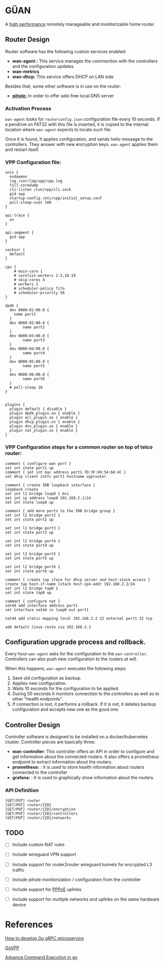 # GÜAN

A [high performance](https://wiki.fd.io/view/VPP) remotely manageable and monitorizable home router.

## Router Design

Router software has the following custom services enabled:
  - **wan-agent :** This service manages the connnection with the controllers and the configuration updates.
  - **wan-metrics**
  - **wan-dhcp:** This service offers DHCP on LAN side

Besides that, some other software is in use on the router:
   - [**pihole:**](https://pi-hole.net) In order to offer add-free local DNS server

### Activation Process

`wan-agent` looks for `routerconfig.json` configuration file every 10 seconds. If a pendrive on FAT32 with this file is inserted, it is copied to the internal location where `wan-agent` expects to locate such file.

Once it is found, It applies configuration, and sends hello message to the controllers. They answer with new encryption keys. `wan-agent` applies them and restart itself.

### VPP Configuration file:

```
unix {
  nodaemon
  log /var/log/vpp/vpp.log
  full-coredump
  cli-listen /run/vpp/cli.sock
  gid vpp
  startup-config /etc/vpp/initial_setup.conf
  poll-sleep-usec 100
}

api-trace {
  on
}

api-segment {
  gid vpp
}

socksvr {
  default
}

cpu {
	# main-core 1
	# corelist-workers 2-3,18-19
	# skip-cores 4
	# workers 2
	# scheduler-policy fifo
	# scheduler-priority 50
}

dpdk {
  dev 0000:01:00.0 {
	name port1
  }
  dev 0000:02:00.0 {
        name port2
  }
  dev 0000:03:00.0 {
        name port3
  }
  dev 0000:04:00.0 {
        name port4
  }
  dev 0000:05:00.0 {
        name port5
  }
  dev 0000:06:00.0 {
        name port6
  }
  # poll-sleep 10
}


plugins {
  plugin default { disable }
  plugin dpdk_plugin.so { enable }
  plugin acl_plugin.so { enable }
  plugin dhcp_plugin.so { enable }
  plugin dns_plugin.so { enable }
  plugin nat_plugin.so { enable }
}
```

### VPP Configuration steps for a common router on top of telco router:

```
comment { configure wan port }
set int state port1 up
comment { set int mac address port1 7D:3F:69:54:b8:4C }
set dhcp client intfc port1 hostname vpprouter

comment { create IRB loopback interface }
loopback create
set int l2 bridge loop0 1 bvi
set int ip address loop0 192.168.2.1/24
set int state loop0 up

comment { add more ports to the IRB bridge group }
set int l2 bridge port2 1
set int state port2 up

set int l2 bridge port3 1
set int state port3 up

set int l2 bridge port4 1
set int state port4 up

set int l2 bridge port5 1
set int state port5 up

set int l2 bridge port6 1
set int state port6 up

comment { create tap iface for dhcp server and host-stack access }
create tap host-if-name lstack host-ip4-addr 192.168.2.2/24
set int l2 bridge tap0 1
set int state tap0 up

comment { configure nat }
nat44 add interface address port1
set interface nat44 in loop0 out port1

nat44 add static mapping local 192.168.2.2 22 external port1 22 tcp

add default linux route via 192.168.2.1
```

## Configuration upgrade process and rollback.

Every hour `wan-agent` asks for the configuration to the `wan-controller`. Controllers can also push new configuration to the routers at will.

When this happens, `wan-agent` executes the following steps:
  1. Save old configuration as backup.
  2. Applies new configuration.
  3. Waits 10 seconds for the configuration to be applied.
  4. During 50 seconds it monitors connection to the controllers as well as to other "health endpoints".
  5. If connection is lost, it performs a rollback. If it is not, it deletes backup configuration and accepts new one as the good one.

## Controller Design

Controller software is designed to be installed on a docker/kubernetes cluster. Controller pieces are basically three:
  - **wan-controller:** This controller offers an API in order to configure and get information about the connected routers. It also offers a prometheus endpoint to extract information about the routers.
  - **prometheus:** : It is used to store health information about routers connected to the controller
  - **grafana:** : It is used to graphically show information about the routers.

### API Definition

```
[GET/PUT] router
[GET/PUT] router/{ID}
[GET/PUT] router/{ID}/encryption
[GET/PUT] router/{ID}/controllers
[GET/PUT] router/{ID}/networks
```

## TODO

- [ ] Include custom NAT rules
- [ ] Include wireguard VPN support
- [ ] Include support for router2router wireguard tunnels for encrypted L3 traffic
- [ ] Include pihole monitorization / configuration from the controller
- [ ] Include support for [PPPoE](https://docs.fd.io/vpp/17.10/clicmd_src_plugins_pppoe.html) uplinks
- [ ] Include support for multiple networks and uplinks on the same hardware device


# References

[How to develop Go gRPC microservice](https://medium.com/@amsokol.com/tutorial-how-to-develop-go-grpc-microservice-with-http-rest-endpoint-middleware-kubernetes-daebb36a97e9)

[GoVPP](https://github.com/FDio/govpp)

[Advance Command Execution in go](https://blog.kowalczyk.info/article/wOYk/advanced-command-execution-in-go-with-osexec.html)
